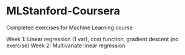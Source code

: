 # MLStanford-Coursera
Completed exercises for Machine Learning course

Week 1: Linear regression (1 var), cost function, gradient descent (no exercise)
Week 2: Multivariate linear regression

